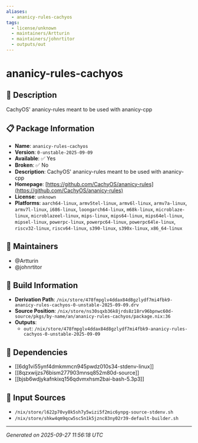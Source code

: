 ```yaml
---
aliases:
  - ananicy-rules-cachyos
tags:
  - license/unknown
  - maintainers/Artturin
  - maintainers/johnrtitor
  - outputs/out
---
```


# ananicy-rules-cachyos

## 📝 Description

CachyOS' ananicy-rules meant to be used with ananicy-cpp

## 📋 Package Information

- **Name**: `ananicy-rules-cachyos`
- **Version**: `0-unstable-2025-09-09`
- **Available**: ✅ Yes
- **Broken**: ✅ No
- **Description**: CachyOS' ananicy-rules meant to be used with ananicy-cpp
- **Homepage**: [https://github.com/CachyOS/ananicy-rules](https://github.com/CachyOS/ananicy-rules)
- **License**: `unknown`
- **Platforms**: `aarch64-linux`, `armv5tel-linux`, `armv6l-linux`, `armv7a-linux`, `armv7l-linux`, `i686-linux`, `loongarch64-linux`, `m68k-linux`, `microblaze-linux`, `microblazeel-linux`, `mips-linux`, `mips64-linux`, `mips64el-linux`, `mipsel-linux`, `powerpc-linux`, `powerpc64-linux`, `powerpc64le-linux`, `riscv32-linux`, `riscv64-linux`, `s390-linux`, `s390x-linux`, `x86_64-linux`
## 👥 Maintainers

- @Artturin
- @johnrtitor


## 🔧 Build Information

- **Derivation Path**: `/nix/store/478fmpglv4ddax84d8gzlydf7mi4fbk9-ananicy-rules-cachyos-0-unstable-2025-09-09.drv`
- **Source Position**: `/nix/store/ns30sqxb36k8jrds8z18rv96bpnwc60d-source/pkgs/by-name/an/ananicy-rules-cachyos/package.nix:36`
- **Outputs**:
  - `out`:  `/nix/store/478fmpglv4ddax84d8gzlydf7mi4fbk9-ananicy-rules-cachyos-0-unstable-2025-09-09`

## 🔗 Dependencies

- [[6dg1vi55ynf4dmkmmcn945pwdz010s34-stdenv-linux]]
- [[8qzxwijzs76bism277903mnsq852m80d-source]]
- [[bjsb6wdjykafnkixq156qdvmxhsm2bai-bash-5.3p3]]

## 📁 Input Sources

- `/nix/store/l622p70vy8k5sh7y5wizi5f2mic6ynpg-source-stdenv.sh`
- `/nix/store/shkw4qm9qcw5sc5n1k5jznc83ny02r39-default-builder.sh`

---
*Generated on 2025-09-27 11:56:18 UTC*
